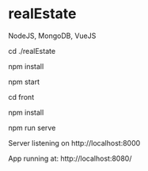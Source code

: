 # realEstate
 NodeJS, MongoDB, VueJS
 
cd ./realEstate

npm install

npm start

cd front

npm install

npm run serve

Server listening on http://localhost:8000

App running at: http://localhost:8080/
